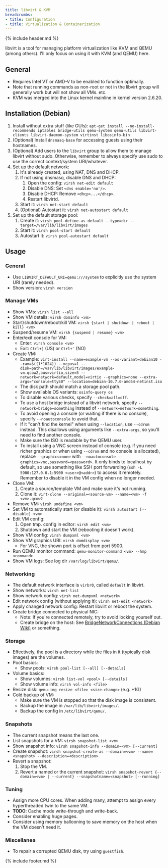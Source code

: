 ```yaml
---
title: libvirt & KVM
breadcrumbs:
- title: Configuration
- title: Virtualization & Containerization
---
```

{% include header.md %}

libvirt is a tool for managing platform virtualization like KVM and QEMU (among others).
I'll only focus on using it with KVM (and QEMU) here.

## General

- Requires Intel VT or AMD-V to be enabled to function optimally.
- Note that running commands as non-root or not in the libvirt group will generally work but will not show all VMs. etc.
- KVM was merged into the Linux kernel mainline in kernel version 2.6.20.

## Installation (Debian)

1. Install without extra stuff (like GUIs): `apt-get install --no-install-recommends iptables bridge-utils qemu-system qemu-utils libvirt-clients libvirt-daemon-system virtinst libosinfo-bin`
1. (Optional) Install `dnsmasq-base` for accessing guests using their hostnames.
1. (Optional) Add users to the `libvirt` group to allow them to manage libvirt without sudo. Otherwise, remember to always specify use sudo to use the correct context/system URI/whatever.
1. Set up the default network:
    1. It's already created, using NAT, DNS and DHCP.
    1. If not using dnsmasq, disable DNS and DHCP:
        1. Open the config: `virsh net-edit default`
        1. Disable DNS: Set `<dns enable='no'/>`.
        1. Disable DHCP: Remove `<dhcp>...</dhcp>`.
        1. Restart libvirtd.
    1. Start it: `virsh net-start default`
    1. (Optional) Autostart it: `virsh net-autostart default`
1. Set up the default storage pool:
    1. Create it: `virsh pool-define-as default --type=dir --target=/var/lib/libvirt/images`
    1. Start it: `virsh pool-start default`
    1. Autostart it: `virsh pool-autostart default`

## Usage

### General

- Use `LIBVIRT_DEFAULT_URI=qemu:///system` to explicitly use the system URI (rarely needed).
- Show version: `virsh version`

### Manage VMs

- Show VMs: `virsh list --all`
- Show VM details: `virsh dominfo <vm>`
- Start/shutdown/reboot/kill VM: `virsh {start | shutdown | reboot | kill} <vm>`
- Suspend/resume VM: `virsh {suspend | resume} <vm>`
- Enter/exit console for VM:
    - Enter: `virsh console <vm>`
    - Exit: `Ctrl+]` (US) or `Ctrl+¨` (NO)
- Create VM:
    - Example: `virt-install --name=example-vm --os-variant=debian10 --ram=$((1*1024)) --vcpus=1 --disk=path=/var/lib/libvirt/images/example-vm.qcow2,bus=virtio,size=5 --network=network=default,model=virtio --graphics=none --extra-args="console=ttyS0" --location=debian-10.7.0-amd64-netinst.iso`
    - The disk path should match a storage pool path.
    - Show available OS variants: `osinfo-query os`
    - To disable various checks, specify `--check=all=off`.
    - To use a host bridge instead of a libvirt network, specify `--network=bridge=something` instead of `--network=network=something`.
    - To avoid opening a console (or waiting if there is no console), specify `--noautoconsole` to avoid that.
    - If it "can't find the kernel" when using `--location`, use `--cdrom` instead. This disallows using arguments like `--extra-args`, so you'll need to find another console.
    - Make sure the ISO is readable by the QEMU user.
    - To install using a VNC screen instead of console (e.g. if you need richer graphics or when using `--cdrom` and no console is allocated), replace `--graphics=none` with `--noautoconsole --graphics=vnc,password=<password>`. It only binds to localhost by default, so use something like SSH port forwarding (`ssh -L 5900:127.0.0.1:5900 <user>@<addr>`) to access it remotely. Remember to disable it in the VM config when no longer needed.
- Clone VM:
    1. Create a source/template VM and make sure it's not running.
    1. Clone it: `virt-clone --original=<source-vm> --name=<vm> -f <vm>.qcow2`
- Remove VM: `virsh undefine <vm>`
- Set VM to automatically start (or disable it): `virsh autostart [--disable] <vm>`
- Edit VM config:
    1. Open tmp. config in editor: `virsh edit <vm>`
    1. Shutdown and start the VM (rebooting it doesn't work).
- Show VM config: `virsh dumpxml <vm>`
- Show VM graphics URI: `virsh domdisplay <vm>`
    - For VNC, the shown port is offset from port 5900.
- Run QEMU monitor command: `qemu-monitor-command <vm> --hmp <command>`
- Show VM logs: See log dir `/var/log/libvirt/qemu/`.

### Networking

- The default network interface is `virbr0`, called `default` in libvirt.
- Show networks: `virsh net-list`
- Show network config: `virsh net-dumpxml <network>`
- Edit network config (without applying it): `virsh net-edit <network>`
- Apply changed network config: Restart libvirt or reboot the system.
- Create bridge connected to physical NIC:
    - Note: If you're connected remotely, try to avoid locking yourself out.
    - Create bridge on the host: See [BridgeNetworkConnections (Debian Wiki)](https://wiki.debian.org/BridgeNetworkConnections) or something.

### Storage

- Effectively, the pool is a directory while the files in it (typically disk images) are the volumes.
- Pool basics:
    - Show pools: `virsh pool-list [--all] [--details]`
- Volume basics:
    - Show volumes: `virsh list-vol <pool> [--details]`
    - Show volume info: `virsh vol-info <file>`
- Resize disk: `qemu-img resize <file> <size-change>` (e.g. +1G)
- Cold backup of VM:
    - Make sure the VM is stopped so that the disk image is consistent.
    - Backup the image in `/var/lib/libvirt/images/`.
    - Backup the config in `/etc/libvirt/qemu/`.

### Snapshots

- The current snapshot means the last one.
- List snapshots for a VM: `virsh snapshot-list <vm>`
- Show snapshot info: `virsh snapshot-info --domain=<vm> [--current]`
- Create snapshot: `virsh snapshot-create-as --domain=<vm> --name=<snapshot> --description=<description>`
- Revert a snapshot:
    1. Stop the VM.
    1. Revert a named or the current snapshot: `virsh snapshot-revert {--domain=<vm> | --current} --snapshotname=<snapshot> [--running]`

### Tuning

- Assign more CPU cores. When adding many, attempt to assign every hyperthreaded twin to the same VM.
- **TODO**: Cache mode write-through and write-back.
- Consider enabling huge pages.
- Consider using memory ballooning to save memory on the host when the VM doesn't need it.

### Miscellanea

- To repair a corrupted QEMU disk, try using `guestfish`.

{% include footer.md %}
